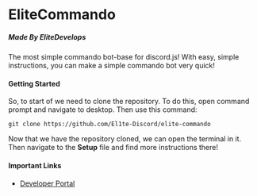 # EliteCommando
##### Made By EliteDevelops
The most simple commando bot-base for discord.js! With easy, simple instructions, you can make a simple commando bot very quick!
#### Getting Started
So, to start of we need to clone the repository. To do this, open command prompt and navigate to desktop. Then use this command:

```
git clone https://github.com/El1te-Discord/elite-commando
```
Now that we have the repository cloned, we can open the terminal in it. Then navigate to the **Setup** file and find more instructions there!

#### Important Links

* [Developer Portal](https://discord.com/developers/applications)
